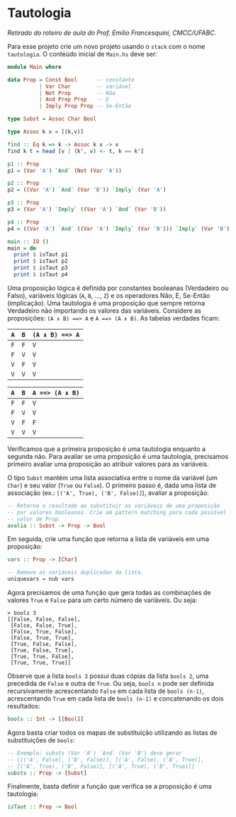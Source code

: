 # Tautologia
*Retirado do roteiro de aula do Prof. Emilio Francesquini, CMCC/UFABC.*

Para esse projeto crie um novo projeto usando o `stack` com o nome
`tautologia`. O conteúdo inicial de `Main.hs` deve ser:

```haskell
module Main where

data Prop = Const Bool      -- constante
          | Var Char        -- variável
          | Not Prop        -- Não
          | And Prop Prop   -- E
          | Imply Prop Prop -- Se-Então

type Subst = Assoc Char Bool

type Assoc k v = [(k,v)]

find :: Eq k => k -> Assoc k v -> v
find k t = head [v | (k', v) <- t, k == k']

p1 :: Prop
p1 = (Var 'A') `And` (Not (Var 'A'))

p2 :: Prop
p2 = ((Var 'A') `And` (Var 'B')) `Imply` (Var 'A')

p3 :: Prop
p3 = (Var 'A') `Imply` ((Var 'A') `And` (Var 'B'))

p4 :: Prop
p4 = ((Var 'A') `And` ((Var 'A') `Imply` (Var 'B'))) `Imply` (Var 'B')

main :: IO ()
main = do
  print $ isTaut p1
  print $ isTaut p2
  print $ isTaut p3
  print $ isTaut p4
```

Uma proposição lógica é definida por constantes booleanas (Verdadeiro
ou Falso), variáveis lógicas (`A`, `B`, …, `Z`) e os operadores Não, E,
Se-Então (implicação). Uma tautologia é uma proposição que sempre retorna
Verdadeiro não importando os valores das variáveis. Considere as proposições:
`(A ∧ B) ==> A` e `A ==> (A ∧ B)`. As tabelas verdades ficam:

| `A` | `B` | `(A ∧ B) ==> A` |
| --- | --- | --------------- |
| `F` | `F` | `V`             |
| `F` | `V` | `V`             |
| `V` | `F` | `V`             |
| `V` | `V` | `V`             |

| `A` | `B` | `A ==> (A ∧ B)` |
| --- | --- | --------------- |
| `F` | `F` | `V`             |
| `F` | `V` | `V`             |
| `V` | `F` | `F`             |
| `V` | `V` | `V`             |

Verificamos que a primeira proposição é uma tautologia enquanto a segunda
não. Para avaliar se uma proposição é uma tautologia, precisamos
primeiro avaliar uma proposição ao atribuir valores para as variáveis.

O tipo `Subst` mantém uma lista associativa entre o nome da variável
(um `Char`) e seu valor (`True` ou `False`). O primeiro passo é, dada uma
lista de associação (ex.: `[('A', True), ('B', False)]`), avaliar a
proposição:

```haskell
-- Retorna o resultado ao substituir as variáveis de uma proposição
-- por valores booleanos. Crie um pattern matching para cada possível
-- valor de Prop.
avalia :: Subst -> Prop -> Bool
```

Em seguida, crie uma função que retorna a lista de variáveis em uma
proposição:

```haskell
vars :: Prop -> [Char]

-- Remove as variáveis duplicadas da lista.
uniquevars = nub vars
```

Agora precisamos de uma função que gera todas as combinações de valores
`True` e `False` para um certo número de variáveis. Ou seja:

```console
> bools 3
[[False, False, False],
 [False, False, True],
 [False, True, False],
 [False, True, True],
 [True, False, False],
 [True, False, True],
 [True, True, False],
 [True, True, True]]
```

Observe que a lista `bools 3` possui duas cópias da lista `bools 2`, uma
precedida de `False` e outra de `True`. Ou seja, `bools n` pode ser definida
recursivamente acrescentando `False` em cada lista de `bools (n-1)`,
acrescentando `True` em cada lista de `bools (n-1)` e concatenando
os dois resultados:

```haskell
bools :: Int -> [[Bool]]
```

Agora basta criar todos os mapas de substituição utilizando as listas
de substituições de `bools`:

```haskell
-- Exemplo: substs (Var 'A') `And` (Var 'B') deve gerar
-- [[('A', False), ('B', False)], [('A', False), ('B', True)],
-- [('A', True), ('B', False)], [('A', True), ('B', True)]]
substs :: Prop -> [Subst]
```

Finalmente, basta definir a função que verifica se a proposição é
uma tautologia:

```haskell
isTaut :: Prop -> Bool
```
